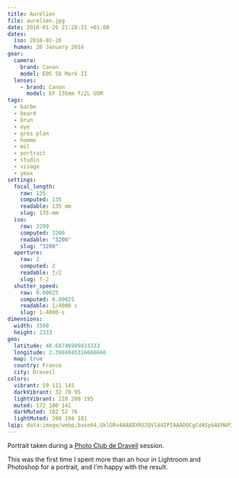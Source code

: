 ```yaml
---
title: Aurélien
file: aurelien.jpg
date: 2016-01-26 21:28:31 +01:00
dates:
  iso: 2016-01-26
  human: 26 January 2016
gear:
  camera:
    brand: Canon
    model: EOS 5D Mark II
  lenses:
    - brand: Canon
      model: EF 135mm f/2L USM
tags:
  - barbe
  - beard
  - brun
  - eye
  - gros plan
  - homme
  - œil
  - portrait
  - studio
  - visage
  - yeux
settings:
  focal_length:
    raw: 135
    computed: 135
    readable: 135 mm
    slug: 135-mm
  iso:
    raw: 3200
    computed: 3200
    readable: "3200"
    slug: "3200"
  aperture:
    raw: 2
    computed: 2
    readable: ƒ/2
    slug: f-2
  shutter_speed:
    raw: 0.00025
    computed: 0.00025
    readable: 1/4000 s
    slug: 1-4000-s
dimensions:
  width: 3500
  height: 2333
geo:
  latitude: 48.68746989833333
  longitude: 2.3984945316666666
  map: true
  country: France
  city: Draveil
colors:
  vibrant: 59 111 145
  darkVibrant: 32 70 95
  lightVibrant: 228 208 195
  muted: 172 100 141
  darkMuted: 102 52 76
  lightMuted: 208 194 181
lqip: data:image/webp;base64,UklGRv4AAABXRUJQVlA4IPIAAADQCgCdASpkAEMAP3Gow1s0v6gwr5aaO/AuCWUA0bw00BJ872l7ZyGh5wSuB88OwGNsIPzBCZVfWUfW+XwX7vO/dSmHI5aixTi5PJ7Q4lLg207DC3qE3D2L74DnsSCpAAD+7s6OIknkzVoz4wdPEBKKaZu5UzGuDIbL7e4fKVBJnUBLRmOcnulZVX0o1mvcxy/1wgir7GS9eMVS5L2/sUxyi9HcCudGRGQ83YCZJEE1Y/huFcNWLKEFdPAyO+K0rb/pU3tIKrgKjT4iVjSFGV12cw/UBcaRn+myB0S52Q79nIjRQpRIAsgEfa2bedG1PhgAAA==
---
```


Portrait taken during a <a href="https://photo-club-draveil.fr/">Photo Club de Draveil</a> session.

This was the first time I spent more than an hour in Lightroom and Photoshop for a portrait, and I'm happy with the result.
